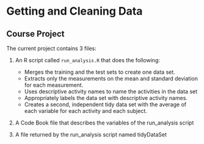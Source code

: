 # Getting and Cleaning Data
## Course Project

The current project contains 3 files:


1) An R script called `run_analysis.R` that does the following:

    - Merges the training and the test sets to create one data set.
    - Extracts only the measurements on the mean and standard deviation for each measurement.
    - Uses descriptive activity names to name the activities in the data set
    - Appropriately labels the data set with descriptive activity names.
    - Creates a second, independent tidy data set with the average of each variable for each activity and each        subject.
    
2) A Code Book file  that describes the variables of the run_analysis script

3) A file returned by the run_analysis script named tidyDataSet
